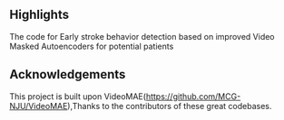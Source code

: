 ##  Highlights
The code for Early stroke behavior detection based on improved Video Masked Autoencoders for potential patients
##  Acknowledgements
This project is built upon VideoMAE(https://github.com/MCG-NJU/VideoMAE),Thanks to the contributors of these great codebases.
